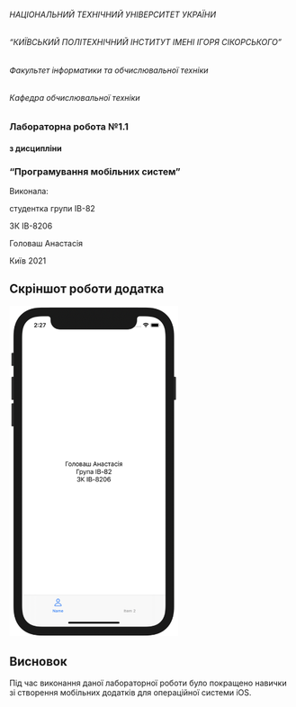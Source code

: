 ###### НАЦІОНАЛЬНИЙ ТЕХНІЧНИЙ УНІВЕРСИТЕТ УКРАЇНИ
###### “КИЇВСЬКИЙ ПОЛІТЕХНІЧНИЙ ІНСТИТУТ ІМЕНІ ІГОРЯ СІКОРСЬКОГО”
###### Факультет інформатики та обчислювальної техніки
###### Кафедра обчислювальної техніки

### Лабораторна робота №1.1
#### з дисципліни
### “Програмування мобільних систем”

Виконала:

студентка групи ІВ-82

ЗК ІВ-8206

Головаш Анастасія

Київ 2021

## Скріншот роботи додатка

<img src="https://github.com/AnastasiaHolovash/MobileDevelopment/blob/Lab1/ImagesLab1.1/1.png" width="300">

## Висновок

Під час виконання даної лабораторної роботи було покращено навички зі створення мобільних додатків для операційної системи iOS.
